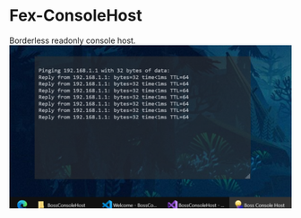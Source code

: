 # Fex-ConsoleHost
Borderless readonly console host.
![Settings Window](https://github.com/Ericvf/Fex-ConsoleHost/blob/018f58b0e23aff97d6be6bf2f7c86663dc9cdbc1/Capture.PNG)
